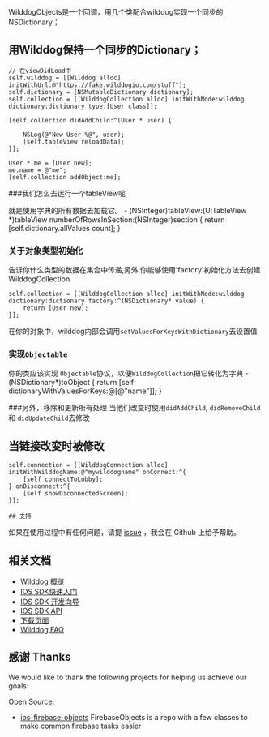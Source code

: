 WilddogObjects是一个回调，用几个类配合wilddog实现一个同步的NSDictionary；

用Wilddog保持一个同步的Dictionary；
-------------------------------------------------------------

    // 在viewDidLoad中
    self.wilddog = [[Wilddog alloc] initWithUrl:@"https://fake.wilddogio.com/stuff"];
    self.dictionary = [NSMutableDictionary dictionary];
    self.collection = [[WilddogCollection alloc] initWithNode:wilddog dictionary:dictionary type:[User class]];
    
    [self.collection didAddChild:^(User * user) {

        NSLog(@"New User %@", user);
        [self.tableView reloadData];
    }];
    
    User * me = [User new];
    me.name = @"me";
    [self.collection addObject:me];
    
###我们怎么去运行一个tableView呢

就是使用字典的所有数据去加载它。
    - (NSInteger)tableView:(UITableView *)tableView numberOfRowsInSection:(NSInteger)section
    {
        return [self.dictionary.allValues count];
    }


### 关于对象类型初始化

告诉你什么类型的数据在集合中传递,另外,你能够使用'factory'初始化方法去创建WilddogCollection

    self.collection = [[WilddogCollection alloc] initWithNode:wilddog dictionary:dictionary factory:^(NSDictionary* value) {
        return [User new];
    }];
    
在你的对象中，wilddog内部会调用`setValuesForKeysWithDictionary`去设置值
### 实现`Objectable`
你的类应该实现 `Objectable`协议，以便`WilddogCollection`把它转化为字典
    -(NSDictionary*)toObject {
        return [self dictionaryWithValuesForKeys:@[@"name"]];
    }
    
###另外，移除和更新所有处理
当他们改变时使用`didAddChild`, `didRemoveChild` 和 `didUpdateChild`去修改

当链接改变时被修改
-------------------------------------------------------

    self.connection = [[WilddogConnection alloc] initWithWilddogName:@"mywilddogname" onConnect:^{
        [self connectToLobby];
    } onDisconnect:^{
        [self showDiconnectedScreen];
    }];
    
    ## 支持
如果在使用过程中有任何问题，请提 [issue](https://github.com/WildDogTeam/demo-ios-objects/issues) ，我会在 Github 上给予帮助。

## 相关文档

* [Wilddog 概览](https://z.wilddog.com/overview/guide)
* [IOS SDK快速入门](https://z.wilddog.com/ios/quickstart)
* [IOS SDK 开发向导](https://z.wilddog.com/ios/guide/1)
* [IOS SDK API](https://z.wilddog.com/ios/api)
* [下载页面](https://www.wilddog.com/download/)
* [Wilddog FAQ](https://z.wilddog.com/faq/questions)


## 感谢 Thanks

We would like to thank the following projects for helping us achieve our goals:

Open Source:

* [ios-firebase-objects](https://github.com/seanhess/ios-firebase-objects) FirebaseObjects is a repo with a few classes to make common firebase tasks easier
